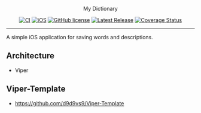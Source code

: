 <p align="center">
    My Dictionary
</p>

<span align="center">

[![CI](https://github.com/dchprojects/Dictionary_App_Swift/actions/workflows/CI.yml/badge.svg)](https://github.com/dchprojects/Dictionary_App_Swift/actions/workflows/CI.yml) [![iOS](https://img.shields.io/badge/platform-ios-blueviolet)](https://github.com/dchprojects/Dictionary_App_Swift/releases) [![GitHub license](https://img.shields.io/badge/license-MIT-blue.svg)](https://raw.githubusercontent.com/dchprojects/Dictionary_App_Swift/main/LICENSE) [![Latest Release](https://img.shields.io/github/v/release/dchprojects/Dictionary_App_Swift?color=yellow)](https://github.com/dchprojects/Dictionary_App_Swift/releases) [![Coverage Status](https://coveralls.io/repos/github/dchprojects/Dictionary_App_Swift/badge.svg?branch=main)](https://coveralls.io/github/dchprojects/Dictionary_App_Swift?branch=main)

</span>

----------------

A simple iOS application for saving words and descriptions.

## Architecture 
- Viper 

## Viper-Template
- https://github.com/d9d9vs9/Viper-Template
